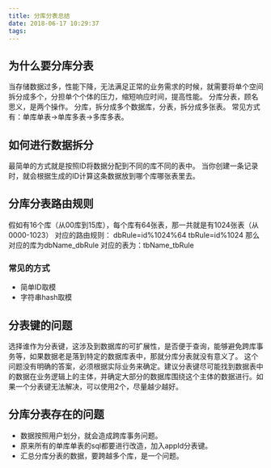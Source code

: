 ```yaml
---
title: 分库分表总结
date: 2018-06-17 10:29:37
tags:
---
```


## 为什么要分库分表
当存储数据过多，性能下降，无法满足正常的业务需求的时候，就需要将单个空间拆分成多个，分担单个个体的压力，缩短响应时间，提高性能。
分库分表，顾名思义，是两个操作。
分库，拆分成多个数据库，分表，拆分成多张表。
常见方式有：单库单表->单库多表->多库多表。

## 如何进行数据拆分
最简单的方式就是按照ID将数据分配到不同的库不同的表中。
当你创建一条记录时，就会根据生成的ID计算这条数据放到哪个库哪张表里去。
## 分库分表路由规则
假如有16个库（从00库到15库），每个库有64张表，那一共就是有1024张表（从0000-1023）
对应的路由规则：
dbRule=id%1024%64
tbRule=id%1024
那么对应的库为dbName_dbRule
对应的表为：tbName_tbRule

### 常见的方式
 - 简单ID取模
 - 字符串hash取模

## 分表键的问题

选择谁作为分表键，这涉及到数据库的可扩展性，是否便于查询，能够避免跨库事务等，如果数据老是落到特定的数据库表中，那就分库分表就没有意义了。
这个问题没有明确的答案，必须根据实际业务来确定。建议分表键尽可能找到数据表中的数据在业务逻辑上的主体，并确定大部分的数据库围绕这个主体的数据进行。如果一个分表键无法解决，可以使用2个，尽量越少越好。

## 分库分表存在的问题
- 数据按照用户划分，就会造成跨库事务问题。
- 原来所有的单库单表的sql都要进行改造，加入appId分表键。
- 汇总分库分表的数据，要跨越多个库，是一个问题。
